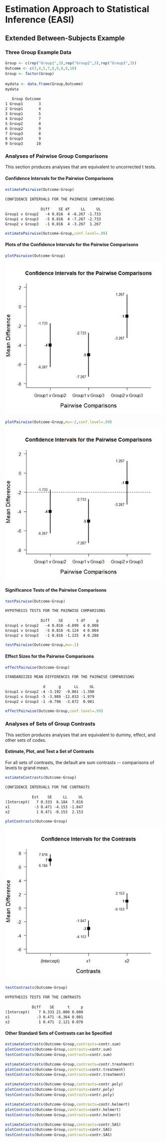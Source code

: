 # Estimation Approach to Statistical Inference (EASI)

## Extended Between-Subjects Example

### Three Group Example Data

```r
Group <- c(rep("Group1",3),rep("Group2",3),rep("Group3",3))
Outcome <- c(3,4,5,7,8,9,8,9,10)
Group <- factor(Group)

mydata <- data.frame(Group,Outcome)
mydata
```
```
   Group Outcome
1 Group1       3
2 Group1       4
3 Group1       5
4 Group2       7
5 Group2       8
6 Group2       9
7 Group3       8
8 Group3       9
9 Group3      10
```

### Analyses of Pairwise Group Comparisons

This section produces analyses that are equivalent to uncorrected t tests.

#### Confidence Intervals for the Pairwise Comparisons

```r
estimatePairwise(Outcome~Group)
```
```
CONFIDENCE INTERVALS FOR THE PAIRWISE COMPARISONS

                Diff    SE df     LL     UL
Group1 v Group2   -4 0.816  4 -6.267 -1.733
Group1 v Group3   -5 0.816  4 -7.267 -2.733
Group2 v Group3   -1 0.816  4 -3.267  1.267
```
```r
estimatePairwise(Outcome~Group,conf.level=.99)
```

#### Plots of the Confidence Intervals for the Pairwise Comparisons

```r
plotPairwise(Outcome~Group)
```
<kbd><img src="ExtendedBetweenSubjectsGraph1.jpg"></kbd>
```r
plotPairwise(Outcome~Group,mu=-2,conf.level=.99)
```
<kbd><img src="ExtendedBetweenSubjectsGraph2.jpg"></kbd>

#### Significance Tests of the Pairwise Comparisons

```r
testPairwise(Outcome~Group)
```
```
HYPOTHESIS TESTS FOR THE PAIRWISE COMPARISONS

                Diff    SE      t df     p
Group1 v Group2   -4 0.816 -4.899  4 0.008
Group1 v Group3   -5 0.816 -6.124  4 0.004
Group2 v Group3   -1 0.816 -1.225  4 0.288
```
```r
testPairwise(Outcome~Group,mu=-2)
```

#### Effect Sizes for the Pairwise Comparisons

```r
effectPairwise(Outcome~Group)
```
```
STANDARDIZED MEAN DIFFERENCES FOR THE PAIRWISE COMPARISONS

                 d      g      LL     UL
Group1 v Group2 -4 -3.192  -9.861 -1.398
Group1 v Group3 -5 -3.989 -12.033 -1.979
Group2 v Group3 -1 -0.798  -3.872  0.981
```
```r
effectPairwise(Outcome~Group,conf.level=.99)
```

### Analyses of Sets of Group Contrasts

This section produces analyses that are equivalent to dummy, effect, and other sets of codes.

#### Estimate, Plot, and Test a Set of Contrasts

For all sets of contrasts, the default are sum contrasts -- comparisons of levels to grand mean.

```r
estimateContrasts(Outcome~Group)
```
```
CONFIDENCE INTERVALS FOR THE CONTRASTS

            Est    SE     LL     UL
(Intercept)   7 0.333  6.184  7.816
x1           -3 0.471 -4.153 -1.847
x2            1 0.471 -0.153  2.153
```
```r
plotContrasts(Outcome~Group)
```
<kbd><img src="ExtendedBetweenSubjectsGraph3.jpg"></kbd>
```r
testContrasts(Outcome~Group)
```
```
HYPOTHESIS TESTS FOR THE CONTRASTS

            Diff    SE      t     p
(Intercept)    7 0.333 21.000 0.000
x1            -3 0.471 -6.364 0.001
x2             1 0.471  2.121 0.078
```

#### Other Standard Sets of Contrasts can be Specified

```r
estimateContrasts(Outcome~Group,contrasts=contr.sum)
plotContrasts(Outcome~Group,contrasts=contr.sum)
testContrasts(Outcome~Group,contrasts=contr.sum)
```
```r
estimateContrasts(Outcome~Group,contrasts=contr.treatment)
plotContrasts(Outcome~Group,contrasts=contr.treatment)
testContrasts(Outcome~Group,contrasts=contr.treatment)
```
```r
estimateContrasts(Outcome~Group,contrasts=contr.poly)
plotContrasts(Outcome~Group,contrasts=contr.poly)
testContrasts(Outcome~Group,contrasts=contr.poly)
```
```r
estimateContrasts(Outcome~Group,contrasts=contr.helmert)
plotContrasts(Outcome~Group,contrasts=contr.helmert)
testContrasts(Outcome~Group,contrasts=contr.helmert)
```
```r
estimateContrasts(Outcome~Group,contrasts=contr.SAS)
plotContrasts(Outcome~Group,contrasts=contr.SAS)
testContrasts(Outcome~Group,contrasts=contr.SAS)
```
